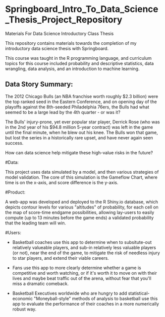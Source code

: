 # Springboard_Intro_To_Data_Science_Thesis_Project_Repository
Materials For Data Science Introductory Class Thesis

This repository contains materials towards the completion of my introductory data science thesis with Springboard. 

This course was taught in the R programming language, and curriculum topics for this course included probability and descriptive statistics, data wrangling, data analysis, and an introduction to machine learning. 

<h2>Data Story Summary:</h2>

The 2012 Chicago Bulls (an NBA franchise worth roughly $2.3 billion) were the top ranked seed in the Eastern Conference, and on opening day of the playoffs against the 8th-seeded Philadelphia 76ers, the Bulls had what seemed to be a large lead by the 4th quarter - or was it? 

The Bulls' injury-prone, yet ever popular star player, Derrick Rose (who was in the 2nd year of his $94.8 million 5-year contract) was left in the game until the final minute, when he blew out his knee. The Bulls won that game, but lost the series in a historically rare upset, and have never again seen success. 

How can data science help mitigate these high-value risks in the future? 

#Data: 

This project uses data simulated by a model, and then various strategies of model validation. The core of this simulation is the Gameflow Chart, where time is on the x-axis, and score difference is the y-axis. 

#Product: 

A web-app was developed and deployed to the R Shiny.io database, which depicts contour levels for various "altitudes" of probability, for each cell on the map of score-time endgame possibilities, allowing lay-users to easily compute (up to 13 minutes before the game ends) a validated probability that the leading team will win. 

#Users: 

- Basketball coaches use this app to determine when to subsitute-out relatively valueable players, and sub-in relatively less valuable players (or not), near the end of the game, to mitigate the risk of needless injury to star players, and extend their viable careers. 

- Fans use this app to more clearly determine whether a game is competitive and worth watching, or if it's worth it to move on with their lives and maybe beat traffic out of the arena, without fear that you'll miss a dramatic comeback. 

- Basketball Executives worldwide who are hungry to add statistical-economic "Moneyball-style" methods of analysis to basketball use this app to evaluate the performance of their coaches in a more numerically robust way. 
